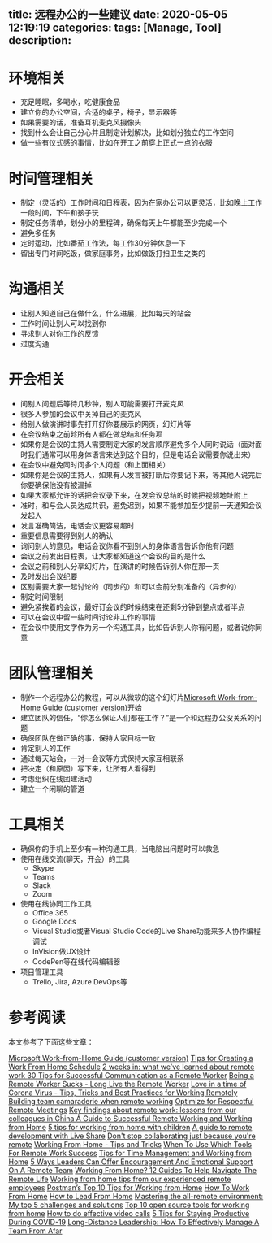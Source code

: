title: 远程办公的一些建议
date: 2020-05-05 12:19:19
categories:
tags: [Manage, Tool]
description:
---

# 环境相关
* 充足睡眠，多喝水，吃健康食品
* 建立你的办公空间，合适的桌子，椅子，显示器等
* 如果需要的话，准备耳机麦克风摄像头
* 找到什么会让自己分心并且制定计划解决，比如划分独立的工作空间
* 做一些有仪式感的事情，比如在开工之前穿上正式一点的衣服

# 时间管理相关
* 制定（灵活的）工作时间和日程表，因为在家办公可以更灵活，比如晚上工作一段时间，下午和孩子玩
* 制定任务清单，划分小的里程碑，确保每天上午都能至少完成一个
* 避免多任务
* 定时运动，比如番茄工作法，每工作30分钟休息一下
* 留出专门时间吃饭，做家庭事务，比如做饭打扫卫生之类的

# 沟通相关
* 让别人知道自己在做什么，什么进展，比如每天的站会
* 工作时间让别人可以找到你
* 寻求别人对你工作的反馈
* 过度沟通

# 开会相关
* 问别人问题后等待几秒钟，别人可能需要打开麦克风
* 很多人参加的会议中关掉自己的麦克风
* 给别人做演讲时事先打开好你要展示的网页，幻灯片等
* 在会议结束之前趁所有人都在做总结和任务项
* 如果你是会议的主持人需要制定大家的发言顺序避免多个人同时说话（面对面时我们通常可以用身体语言来达到这个目的，但是电话会议需要你说出来）
* 在会议中避免同时问多个人问题（和上面相关）
* 如果你是会议的主持人，如果有人发言被打断后你要记下来，等其他人说完后你要确保他没有被漏掉
* 如果大家都允许的话把会议录下来，在发会议总结的时候把视频地址附上
* 准时，和与会人员达成共识，避免迟到，如果不能参加至少提前一天通知会议发起人
* 发言准确简洁，电话会议更容易超时
* 重要信息需要得到别人的确认
* 询问别人的意见，电话会议你看不到别人的身体语言告诉你他有问题
* 会议之前发出日程表，让大家都知道这个会议的目的是什么
* 会议之前和别人分享幻灯片，在演讲的时候告诉别人你在那一页
* 及时发出会议纪要
* 区别需要大家一起讨论的（同步的）和可以会前分别准备的（异步的）
* 制定时间限制
* 避免紧挨着的会议，最好订会议的时候结束在还剩5分钟到整点或者半点
* 可以在会议中留一些时间讨论非工作的事情
* 在会议中使用文字作为另一个沟通工具，比如告诉别人你有问题，或者说你同意

# 团队管理相关
* 制作一个远程办公的教程，可以从微软的这个幻灯片[Microsoft Work-from-Home Guide (customer version)](https://www.microsoft.com/en-us/microsoft-365/blog/wp-content/uploads/sites/2/2020/04/Work-from-home-guide.pptx)开始
* 建立团队的信任，“你怎么保证人们都在工作？”是一个和远程办公没关系的问题
* 确保团队在做正确的事，保持大家目标一致
* 肯定别人的工作
* 通过每天站会，一对一会议等方式保持大家互相联系
* 把决定（和原因）写下来，让所有人看得到
* 考虑组织在线团建活动
* 建立一个闲聊的管道

# 工具相关
* 确保你的手机上至少有一种沟通工具，当电脑出问题时可以救急
* 使用在线交流(聊天，开会）的工具
  * Skype
  * Teams
  * Slack
  * Zoom
* 使用在线协同工作工具
  * Office 365
  * Google Docs  
  * Visual Studio或者Visual Studio Code的Live Share功能来多人协作编程调试
  * InVision做UX设计
  * CodePen等在线代码编辑器
* 项目管理工具
  * Trello, Jira, Azure DevOps等

# 参考阅读

本文参考了下面这些文章： 

[Microsoft Work-from-Home Guide (customer version)](https://www.microsoft.com/en-us/microsoft-365/blog/wp-content/uploads/sites/2/2020/04/Work-from-home-guide.pptx)
[Tips for Creating a Work From Home Schedule](https://medium.com/swlh/how-to-create-a-work-from-home-schedule-83d6b6097cb5)
[2 weeks in: what we’ve learned about remote work ](https://www.microsoft.com/en-us/microsoft-365/blog/2020/03/18/making-the-switch-to-remote-work-5-things-weve-learned/)
[30 Tips for Successful Communication as a Remote Worker](https://www.hanselman.com/blog/30TipsForSuccessfulCommunicationAsARemoteWorker.aspx)
[Being a Remote Worker Sucks - Long Live the Remote Worker](https://www.hanselman.com/blog/BeingARemoteWorkerSucksLongLiveTheRemoteWorker.aspx)
[Love in a time of Corona Virus - Tips, Tricks and Best Practices for Working Remotely](https://www.hanselman.com/blog/LoveInATimeOfCoronaVirusTipsTricksAndBestPracticesForWorkingRemotely.aspx)
[Building team camaraderie when remote working](https://www.thoughtworks.com/insights/blog/building-team-camaraderie-when-remote-working)
[Optimize for Respectful Remote Meetings](https://www.jrothman.com/mpd/2020/04/optimize-for-respectful-remote-meetings)
[Key findings about remote work: lessons from our colleagues in China ](https://www.microsoft.com/en-us/microsoft-365/blog/2020/04/17/key-findings-remote-work-lessons-colleagues-china/)
[A Guide to Successful Remote Working and Working from Home](https://stephenhaunts.com/2020/04/16/a-guide-to-successful-remote-working-and-working-from-home/)
[5 tips for working from home with children](https://www.microsoft.com/en-us/microsoft-365/blog/2020/04/16/5-tips-working-from-home-children/)
[A guide to remote development with Live Share](https://devblogs.microsoft.com/visualstudio/for-all-things-remote-development/)
[Don't stop collaborating just because you're remote](https://www.thoughtworks.com/insights/blog/dont-stop-collaborating-just-because-youre-remote)
[Working From Home - Tips and Tricks](https://www.danclarke.com/2020-wfh)
[When To Use Which Tools For Remote Work Success](https://blog.trello.com/tools-for-remote-work-success-infographic)
[Tips for Time Management and Working from Home](https://www.telerik.com/blogs/tips-time-management-working-from-home)
[5 Ways Leaders Can Offer Encouragement And Emotional Support On A Remote Team](https://blog.trello.com/leaders-offer-encouragement-support-on-remote-teams)
[Working From Home? 12 Guides To Help Navigate The Remote Life](https://blog.trello.com/work-from-home-guides)
[Working from home tips from our experienced remote employees](https://stackoverflow.blog/2020/03/12/working-from-home-tips-from-our-experienced-remote-employees/)
[Postman’s Top 10 Tips for Working from Home](https://blog.postman.com/tips-for-working-from-home/)
[How To Work From Home](https://haacked.com/archive/2020/03/03/how-to-work-from-home/)
[How to Lead From Home](https://haacked.com/archive/2020/03/05/how-to-lead-from-home/)
[Mastering the all-remote environment: My top 5 challenges and solutions](https://about.gitlab.com/blog/2019/12/30/mastering-the-all-remote-environment/)
[Top 10 open source tools for working from home](https://opensource.com/article/20/3/open-source-working-home)
[How to do effective video calls](https://martinfowler.com/articles/effective-video-calls.html)
[5 Tips for Staying Productive During COVID-19](https://www.telerik.com/blogs/5-tips-for-staying-productive-during-covid-19)
[Long-Distance Leadership: How To Effectively Manage A Team From Afar](https://blog.trello.com/long-distance-leadership)